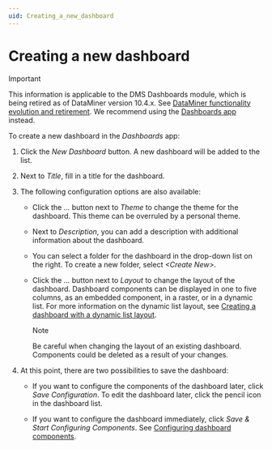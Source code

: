 ```yaml
---
uid: Creating_a_new_dashboard
---
```


# Creating a new dashboard

> [!IMPORTANT]
> This information is applicable to the DMS Dashboards module, which is being retired as of DataMiner version 10.4.x. See [DataMiner functionality evolution and retirement](xref:Software_support_life_cycles#dataminer-functionality-evolution-and-retirement). We recommend using the [Dashboards app](xref:newR_D) instead.

To create a new dashboard in the *Dashboards* app:

1. Click the *New Dashboard* button. A new dashboard will be added to the list.

1. Next to *Title*, fill in a title for the dashboard.

1. The following configuration options are also available:

    - Click the *...* button next to *Theme* to change the theme for the dashboard. This theme can be overruled by a personal theme.

    - Next to *Description*, you can add a description with additional information about the dashboard.

    - You can select a folder for the dashboard in the drop-down list on the right. To create a new folder, select *\<Create New>*.

    - Click the *...* button next to *Layout* to change the layout of the dashboard. Dashboard components can be displayed in one to five columns, as an embedded component, in a raster, or in a dynamic list. For more information on the dynamic list layout, see [Creating a dashboard with a dynamic list layout](xref:Creating_a_dashboard_with_a_dynamic_list_layout).

        > [!NOTE]
        > Be careful when changing the layout of an existing dashboard. Components could be deleted as a result of your changes.

1. At this point, there are two possibilities to save the dashboard:

    - If you want to configure the components of the dashboard later, click *Save Configuration*. To edit the dashboard later, click the pencil icon in the dashboard list.

    - If you want to configure the dashboard immediately, click *Save & Start Configuring Components*. See [Configuring dashboard components](xref:Configuring_dashboard_components1#configuring-dashboard-components).
